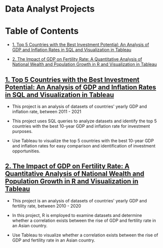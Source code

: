 # Data Analyst Projects
# Table of Contents

- [1. Top 5 Countries with the Best Investment Potential: An Analysis of GDP and Inflation Rates in SQL and Visualization in Tableau](#1-Top-5-Countries-with-the-Best-Investment-Potential-An-Analysis-of-GDP-and-Inflation-Rates-in-SQL-and-Visualization-in-Tableau)

- [2. The Impact of GDP on Fertility Rate: A Quantitative Analysis of National Wealth and Population Growth in R and Visualization in Tableau](#2-The-Impact-of-GDP-on-Fertility-Rate-A-Quantitative-Analysis-of-National-Wealth-and-Population-Growth-in-R-and-Visualization-in-Tableau)

## [1. Top 5 Countries with the Best Investment Potential: An Analysis of GDP and Inflation Rates in SQL and Visualization in Tableau](https://github.com/John-Rivero/Data-Analyst-Portfolio/tree/main/1.%20Countries'%20Yearly%20GDP%20Analysis)
- This project is an analysis of datasets of countries' yearly GDP and inflation rate, between 2011 - 2021

- This project uses SQL queries to analyze datasets and identify the top 5 countries with the best 10-year GDP and inflation rate for investment purposes.

- Use Tableau to visualize the top 5 countries with the best 10-year GDP and inflation rates for easy comparison and identification of investment opportunities.

## [2. The Impact of GDP on Fertility Rate: A Quantitative Analysis of National Wealth and Population Growth in R and Visualization in Tableau](https://github.com/John-Rivero/Data-Analyst-Portfolio/tree/main/1.%20Countries'%20Yearly%20GDP%20Analysis)
- This project is an analysis of datasets of countries' yearly GDP and fertility rate, between 2010 - 2020

- In this project, R is employed to examine datasets and determine whether a correlation exists between the rise of GDP and fertility rate in an Asian country.

- Use Tableau to visualize whether a correlation exists between the rise of GDP and fertility rate in an Asian country.
